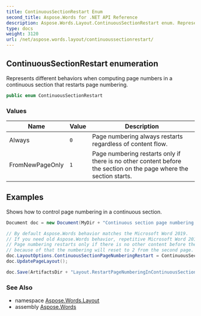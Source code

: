 ```yaml
---
title: ContinuousSectionRestart Enum
second_title: Aspose.Words for .NET API Reference
description: Aspose.Words.Layout.ContinuousSectionRestart enum. Represents different behaviors when computing page numbers in a continuous section that restarts page numbering in C#.
type: docs
weight: 3120
url: /net/aspose.words.layout/continuoussectionrestart/
---
```

## ContinuousSectionRestart enumeration

Represents different behaviors when computing page numbers in a continuous section that restarts page numbering.

```csharp
public enum ContinuousSectionRestart
```

### Values

| Name | Value | Description |
| --- | --- | --- |
| Always | `0` | Page numbering always restarts regardless of content flow. |
| FromNewPageOnly | `1` | Page numbering restarts only if there is no other content before the section on the page where the section starts. |

## Examples

Shows how to control page numbering in a continuous section.

```csharp
Document doc = new Document(MyDir + "Continuous section page numbering.docx");

// By default Aspose.Words behavior matches the Microsoft Word 2019.
// If you need old Aspose.Words behavior, repetitive Microsoft Word 2016, use 'ContinuousSectionRestart.FromNewPageOnly'.
// Page numbering restarts only if there is no other content before the section on the page where the section starts,
// because of that the numbering will reset to 2 from the second page.
doc.LayoutOptions.ContinuousSectionPageNumberingRestart = ContinuousSectionRestart.FromNewPageOnly;
doc.UpdatePageLayout();

doc.Save(ArtifactsDir + "Layout.RestartPageNumberingInContinuousSection.pdf");
```

### See Also

* namespace [Aspose.Words.Layout](../../aspose.words.layout/)
* assembly [Aspose.Words](../../)
